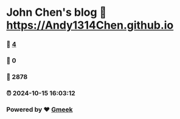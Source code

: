 # John Chen's blog :link: https://Andy1314Chen.github.io 
### :page_facing_up: [4](https://Andy1314Chen.github.io/tag.html) 
### :speech_balloon: 0 
### :hibiscus: 2878 
### :alarm_clock: 2024-10-15 16:03:12 
### Powered by :heart: [Gmeek](https://github.com/Meekdai/Gmeek)
